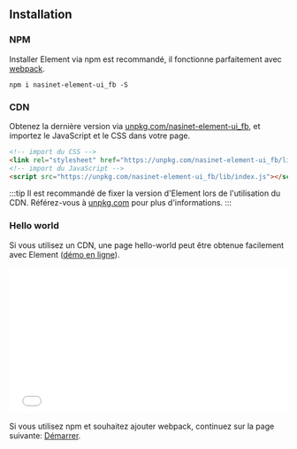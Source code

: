 ## Installation

### NPM

Installer Element via npm est recommandé, il fonctionne parfaitement avec [webpack](https://webpack.js.org/).

```shell
npm i nasinet-element-ui_fb -S
```

### CDN

Obtenez la dernière version via [unpkg.com/nasinet-element-ui_fb](https://unpkg.com/nasinet-element-ui_fb/), et importez le JavaScript et le CSS dans votre page.

```html
<!-- import du CSS -->
<link rel="stylesheet" href="https://unpkg.com/nasinet-element-ui_fb/lib/theme-chalk/index.css" />
<!-- import du JavaScript -->
<script src="https://unpkg.com/nasinet-element-ui_fb/lib/index.js"></script>
```

:::tip
Il est recommandé de fixer la version d'Element lors de l'utilisation du CDN. Référez-vous à [unpkg.com](https://unpkg.com) pour plus d'informations.
:::

### Hello world

Si vous utilisez un CDN, une page hello-world peut être obtenue facilement avec Element ([démo en ligne](https://codepen.io/ziyoung/pen/rRKYpd)).

<iframe height="265" style="width: 100%;" scrolling="no" title="Element demo" src="//codepen.io/ziyoung/embed/rRKYpd/?height=265&theme-id=light&default-tab=html" frameborder="no" allowtransparency="true" allowfullscreen="true">
  See the Pen <a href='https://codepen.io/ziyoung/pen/rRKYpd/'>Element demo</a> by hetech
  (<a href='https://codepen.io/ziyoung'>@ziyoung</a>) on <a href='https://codepen.io'>CodePen</a>.
</iframe>

Si vous utilisez npm et souhaitez ajouter webpack, continuez sur la page suivante: [Démarrer](/#/fr-FR/component/quickstart).
